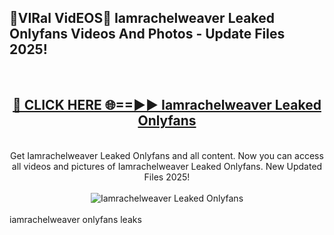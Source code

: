 <h2>🔴VIRal VidEOS🔴 Iamrachelweaver Leaked Onlyfans Videos And Photos - Update Files 2025!</h2>
<br>
<div align="center">
<h2><a href="https://virallinks.top/odZfE0" rel="nofollow">🔴 CLICK HERE 🌐==►► Iamrachelweaver Leaked Onlyfans</a></h2>
<br>
Get Iamrachelweaver Leaked Onlyfans and all content. Now you can access all videos and pictures of Iamrachelweaver Leaked Onlyfans. New Updated Files 2025!
<br>
<br>
<a href="https://virallinks.top/odZfE0" rel="nofollow" data-target="animated-image.originalLink"><img src="https://i.imgur.com/dJHk4Zq.gif)" alt="Iamrachelweaver Leaked Onlyfans" style="max-width: 100%; display: inline-block;" data-target="animated-image.originalImage"></a>
</div>
<br>
iamrachelweaver onlyfans leaks